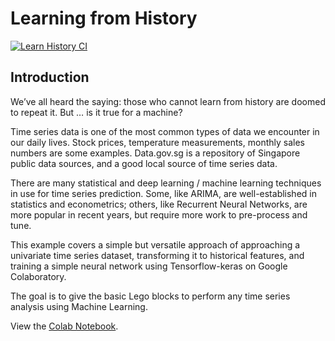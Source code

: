 # Learning from History

[![Learn History CI](https://github.com/lisaong/stackup-workshops/workflows/Learn%20History%20CI/badge.svg)](https://github.com/lisaong/stackup-workshops/actions?query=workflow%3A%22Learn+History+CI%22)

## Introduction
We’ve all heard the saying: those who cannot learn from history are doomed to repeat it.  But … is it true for a machine?

Time series data is one of the most common types of data we encounter in our daily lives.  Stock prices, temperature measurements, monthly sales numbers are some examples. Data.gov.sg is a repository of Singapore public data sources, and a good local source of time series data.

There are many statistical and deep learning / machine learning techniques in use for time series prediction. Some, like ARIMA, are well-established in statistics and econometrics; others, like Recurrent Neural Networks, are more popular in recent years, but require more work to pre-process and tune. 

This example covers a simple but versatile approach of approaching a univariate time series dataset, transforming it to historical features, and training a simple neural network using Tensorflow-keras on Google Colaboratory.

The goal is to give the basic Lego blocks to perform any time series analysis using Machine Learning.

View the [Colab Notebook](learning_from_history.ipynb).